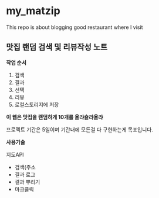 # my_matzip
This repo is about blogging good restaurant where I visit

## **맛집 랜덤 검색 및 리뷰작성 노트**

**작업 순서**   

1. 검색
2. 결과
3. 선택
4. 리뷰
5. 로컬스토리지에 저장

**이 웹은 맛집을 랜덤하게 10개를 욜랴숄랴욜랴**

프로젝트 기간은 5일이며 기간내에 모든걸 다 구현하는게 목표입니다.

**사용기술**

지도API

 - 검색(주소
 - 결과 로그
 -  결과 뿌리기
 - 마크클릭

















